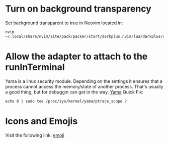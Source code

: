 # Turn on background transparency
Set background transparent to true in Neovim located in:
```console
nvim ~/.local/share/nvim/site/pack/packer/start/darkplus.nvim/lua/darkplus/config.lua
```

# Allow the adapter to attach to the runInTerminal
Yama is a linux security module. Depending on the settings
it ensures that a process cannot access the memory/state of another process.
That's usually a good thing, but for debuggin can get in the way.
[Yama](https://www.kernel.org/doc/html/latest/admin-guide/LSM/Yama.html)
Quick Fix:
```
echo 0 | sudo tee /proc/sys/kernel/yama/ptrace_scope ?
```

# Icons and Emojis
Visit the following link:
[emoji](https://emojipedia.org)
